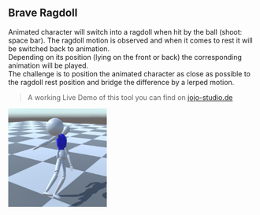 ## Brave Ragdoll ##
Animated character will switch into a ragdoll when hit by the ball (shoot: space bar).
The ragdoll motion is observed and when it comes to rest it will be switched back to animation.  
Depending on its position (lying on the front or back) the corresponding animation will be played.  
The challenge is to position the animated character as close as possible to the ragdoll rest position and bridge the difference by a lerped motion.
> A working Live Demo of this tool you can find on [jojo-studio.de](http://jojo-studio.de/)

<img src="/screenshot.jpg" alt="Screenshot" width="200" height="200">
